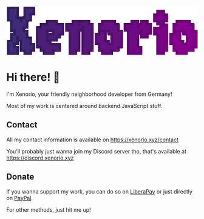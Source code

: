 ![Title](./TitleImage.png)
# Hi there! 👋
I'm Xenorio, your friendly neighborhood developer from Germany!

Most of my work is centered around backend JavaScript stuff. 

## Contact
All my contact information is available on https://xenorio.xyz/contact

You'll probably just wanna join my Discord server tho, that's available at https://discord.xenorio.xyz

## Donate
If you wanna support my work, you can do so on [LiberaPay](https://liberapay.com/Xenorio
) or just directly on [PayPal](https://paypal.me/Xenorio).

For other methods, just hit me up!

